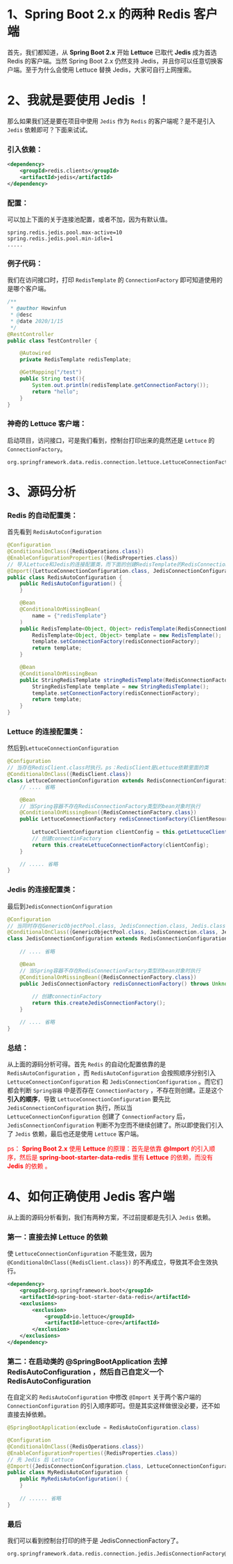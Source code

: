 # 1、Spring Boot 2.x 的两种 Redis 客户端

首先，我们都知道，从 **Spring Boot 2.x** 开始 **Lettuce** 已取代 **Jedis** 成为首选 Redis 的客户端。当然 Spring Boot 2.x 仍然支持 Jedis，并且你可以任意切换客户端。至于为什么会使用 Lettuce 替换 Jedis，大家可自行上网搜索。



# 2、我就是要使用 Jedis ！

那么如果我们还是要在项目中使用 `Jedis` 作为 `Redis` 的客户端呢？是不是引入 `Jedis` 依赖即可？下面来试试。

### 引入依赖：

```xml
<dependency>
    <groupId>redis.clients</groupId>
    <artifactId>jedis</artifactId>
</dependency>
```

### 配置：

可以加上下面的关于连接池配置，或者不加，因为有默认值。

```properties
spring.redis.jedis.pool.max-active=10
spring.redis.jedis.pool.min-idle=1
.....
```

### 例子代码：

我们在访问接口时，打印 `RedisTemplate` 的 `ConnectionFactory` 即可知道使用的是哪个客户端。

```java
/**
 * @author Howinfun
 * @desc
 * @date 2020/1/15
 */
@RestController
public class TestController {

    @Autowired
    private RedisTemplate redisTemplate;

    @GetMapping("/test")
    public String test(){
        System.out.println(redisTemplate.getConnectionFactory());
        return "hello";
    }
}
```

### 神奇的 Lettuce 客户端：

启动项目，访问接口，可是我们看到，控制台打印出来的竟然还是 `Lettuce` 的 `ConnectionFactory`。

```
org.springframework.data.redis.connection.lettuce.LettuceConnectionFactory@21891c74
```



# 3、源码分析

### Redis 的自动配置类：

首先看到 `RedisAutoConfiguration`

```java
@Configuration
@ConditionalOnClass({RedisOperations.class})
@EnableConfigurationProperties({RedisProperties.class})
// 导入Lettuce和Jedis的连接配置类，而下面的创建RedisTemplate的RedisConnectionFactory在这两个配置类里都有生成。
@Import({LettuceConnectionConfiguration.class, JedisConnectionConfiguration.class})
public class RedisAutoConfiguration {
    public RedisAutoConfiguration() {
    }

    @Bean
    @ConditionalOnMissingBean(
        name = {"redisTemplate"}
    )
    public RedisTemplate<Object, Object> redisTemplate(RedisConnectionFactory redisConnectionFactory) throws UnknownHostException {
        RedisTemplate<Object, Object> template = new RedisTemplate();
        template.setConnectionFactory(redisConnectionFactory);
        return template;
    }

    @Bean
    @ConditionalOnMissingBean
    public StringRedisTemplate stringRedisTemplate(RedisConnectionFactory redisConnectionFactory) throws UnknownHostException {
        StringRedisTemplate template = new StringRedisTemplate();
        template.setConnectionFactory(redisConnectionFactory);
        return template;
    }
}

```

### Lettuce 的连接配置类：

然后到`LettuceConnectionConfiguration`

```java
@Configuration
// 当存在RedisClient.class时执行。ps：RedisClient是Lettuce依赖里面的类
@ConditionalOnClass({RedisClient.class})
class LettuceConnectionConfiguration extends RedisConnectionConfiguration {
    // .... 省略 

    @Bean
    // 当Spring容器不存在RedisConnectionFactory类型的bean对象时执行
    @ConditionalOnMissingBean({RedisConnectionFactory.class})
    public LettuceConnectionFactory redisConnectionFactory(ClientResources clientResources) throws UnknownHostException {
        
        LettuceClientConfiguration clientConfig = this.getLettuceClientConfiguration(clientResources, this.properties.getLettuce().getPool());
        // 创建connectinFactory
        return this.createLettuceConnectionFactory(clientConfig);
    }

    // ..... 省略
}
```

### Jedis 的连接配置类：

最后到`JedisConnectionConfiguration`

```java
@Configuration
// 当同时存在GenericObjectPool.class, JedisConnection.class, Jedis.class时执行。ps：JedisConnection和Jedis都是Jedis依赖里面的类。GenericObjectPool是spring-boot-starter-data-redis里的类。
@ConditionalOnClass({GenericObjectPool.class, JedisConnection.class, Jedis.class})
class JedisConnectionConfiguration extends RedisConnectionConfiguration {
    
    // .... 省略

    @Bean
    // 当Spring容器不存在RedisConnectionFactory类型的bean对象时执行
    @ConditionalOnMissingBean({RedisConnectionFactory.class})
    public JedisConnectionFactory redisConnectionFactory() throws UnknownHostException {
        
        // 创建connectinFactory
        return this.createJedisConnectionFactory();
    }

    // .... 省略
}
```

### 总结：

从上面的源码分析可得。首先 `Redis` 的自动化配置依靠的是 `RedisAutoConfiguration` ，而   `RedisAutoConfiguration` 会按照顺序分别引入 `LettuceConnectionConfiguration` 和 `JedisConnectionConfiguration` 。而它们都会判断 `Spring容器` 中是否存在 `ConnectionFactory` ，不存在则创建。正是这个**引入的顺序**，导致 `LettuceConnectionConfiguration` 要先比 `JedisConnectionConfiguration` 执行，所以当 `LettuceConnectionConfiguration` 创建了 `ConnectionFactory` 后， `JedisConnectionConfiguration` 判断不为空而不继续创建了。所以即使我们引入了 `Jedis` 依赖，最后也还是使用 `Lettuce` 客户端。

<font color="red">ps： **Spring Boot 2.x** 使用 **Lettuce** 的原理：首先是依靠 **@Import** 的引入顺序，然后是 **spring-boot-starter-data-redis** 里有 **Lettuce** 的依赖，而没有 **Jedis** 的依赖 。</font>



# 4、如何正确使用 Jedis 客户端

从上面的源码分析看到，我们有两种方案，不过前提都是先引入 `Jedis` 依赖。

### 第一：直接去掉 Lettuce 的依赖

使 `LettuceConnectionConfiguration` 不能生效，因为 `@ConditionalOnClass({RedisClient.class})` 的不再成立，导致其不会生效执行。

```xml
<dependency>
    <groupId>org.springframework.boot</groupId>
    <artifactId>spring-boot-starter-data-redis</artifactId>
    <exclusions>
        <exclusion>
            <groupId>io.lettuce</groupId>
            <artifactId>lettuce-core</artifactId>
        </exclusion>
    </exclusions>
</dependency>
```



### 第二：在启动类的 @SpringBootApplication 去掉 RedisAutoConfiguration ，然后自己自定义一个 RedisAutoConfiguration

在自定义的 `RedisAutoConfiguration` 中修改 `@Import` 关于两个客户端的 `ConnectionConfiguration` 的引入顺序即可。但是其实这样做很没必要，还不如直接去掉依赖。

```java
@SpringBootApplication(exclude = RedisAutoConfiguration.class)

```

```java
@Configuration
@ConditionalOnClass({RedisOperations.class})
@EnableConfigurationProperties({RedisProperties.class})
// 先 Jedis 后 Lettuce
@Import({JedisConnectionConfiguration.class, LettuceConnectionConfiguration.class})
public class MyRedisAutoConfiguration {
    public MyRedisAutoConfiguration() {
    }
    
    // ...... 省略
}

```



### 最后

我们可以看到控制台打印的终于是 JedisConnectionFactory了。

```
org.springframework.data.redis.connection.jedis.JedisConnectionFactory@16c9834c

```